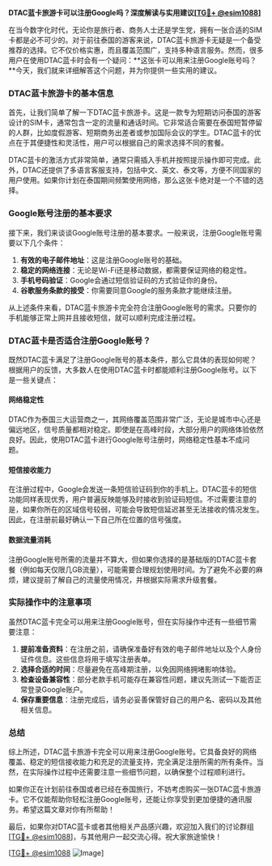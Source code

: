 **DTAC蓝卡旅游卡可以注册Google吗？深度解读与实用建议[[TG💪+ @esim1088](https://t.me/s/esim1088)]**

在当今数字化时代，无论你是旅行者、商务人士还是学生党，拥有一张合适的SIM卡都是必不可少的。对于前往泰国的游客来说，DTAC蓝卡旅游卡无疑是一个备受推荐的选择。它不仅价格实惠，而且覆盖范围广，支持多种语言服务。然而，很多用户在使用DTAC蓝卡时会有一个疑问：**这张卡可以用来注册Google账号吗？**今天，我们就来详细解答这个问题，并为你提供一些实用的建议。

### DTAC蓝卡旅游卡的基本信息

首先，让我们简单了解一下DTAC蓝卡旅游卡。这是一款专为短期访问泰国的游客设计的SIM卡，通常包含一定的流量和通话时间。它非常适合需要在泰国短暂停留的人群，比如度假游客、短期商务出差者或参加国际会议的学生。DTAC蓝卡的优点在于其便捷性和灵活性，用户可以根据自己的需求选择不同的套餐。

DTAC蓝卡的激活方式非常简单，通常只需插入手机并按照提示操作即可完成。此外，DTAC还提供了多语言客服支持，包括中文、英文、泰文等，方便不同国家的用户使用。如果你计划在泰国期间频繁使用网络，那么这张卡绝对是一个不错的选择。

### Google账号注册的基本要求

接下来，我们来谈谈Google账号注册的基本要求。一般来说，注册Google账号需要以下几个条件：

1. **有效的电子邮件地址**：这是注册Google账号的基础。
2. **稳定的网络连接**：无论是Wi-Fi还是移动数据，都需要保证网络的稳定性。
3. **手机号码验证**：Google会通过短信验证码的方式验证你的身份。
4. **谷歌服务条款的接受**：你需要同意Google的服务条款才能继续注册。

从上述条件来看，DTAC蓝卡旅游卡完全符合注册Google账号的需求。只要你的手机能够正常上网并且接收短信，就可以顺利完成注册过程。

### DTAC蓝卡是否适合注册Google账号？

既然DTAC蓝卡满足了注册Google账号的基本条件，那么它具体的表现如何呢？根据用户的反馈，大多数人在使用DTAC蓝卡时都能顺利注册Google账号。以下是一些关键点：

#### 网络稳定性

DTAC作为泰国三大运营商之一，其网络覆盖范围非常广泛，无论是城市中心还是偏远地区，信号质量都相对稳定。即使是在高峰时段，大部分用户的网络体验依然良好。因此，使用DTAC蓝卡进行Google账号注册时，网络稳定性基本不成问题。

#### 短信接收能力

在注册过程中，Google会发送一条短信验证码到你的手机上。DTAC蓝卡的短信功能同样表现优秀，用户普遍反映能够及时接收到验证码短信。不过需要注意的是，如果你所在的区域信号较弱，可能会导致短信延迟甚至无法接收的情况发生。因此，在注册前最好确认一下自己所在位置的信号强度。

#### 数据流量消耗

注册Google账号所需的流量并不算大，但如果你选择的是基础版的DTAC蓝卡套餐（例如每天仅限几GB流量），可能需要合理规划使用时间。为了避免不必要的麻烦，建议提前了解自己的流量使用情况，并根据实际需求升级套餐。

### 实际操作中的注意事项

虽然DTAC蓝卡完全可以用来注册Google账号，但在实际操作中还有一些细节需要注意：

1. **提前准备资料**：在注册之前，请确保准备好有效的电子邮件地址以及个人身份证件信息。这些信息将用于填写注册表单。
2. **选择合适的时间**：尽量避免在高峰期注册，以免因网络拥堵影响体验。
3. **检查设备兼容性**：部分老款手机可能存在兼容性问题，建议先测试一下能否正常登录Google账户。
4. **保存重要信息**：注册完成后，请务必妥善保管好自己的用户名、密码以及其他相关信息。

### 总结

综上所述，DTAC蓝卡旅游卡完全可以用来注册Google账号。它具备良好的网络覆盖、稳定的短信接收能力和充足的流量支持，完全满足注册所需的所有条件。当然，在实际操作过程中还需要注意一些细节问题，以确保整个过程顺利进行。

如果你正在计划前往泰国或者已经在泰国旅行，不妨考虑购买一张DTAC蓝卡旅游卡。它不仅能帮助你轻松注册Google账号，还能让你享受到更加便捷的通讯服务。希望这篇文章对你有所帮助！

最后，如果你对DTAC蓝卡或者其他相关产品感兴趣，欢迎加入我们的讨论群组[[TG💪+ @esim1088](https://t.me/s/esim1088)]，与其他用户一起交流心得。祝大家旅途愉快！

[[TG💪+ @esim1088](https://t.me/s/esim1088) ![Image](https://i.postimg.cc/4NQfJmqS/Snipaste-2025-05-13-00-14-12.png)]